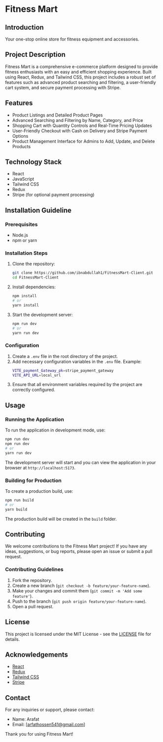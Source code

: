 # Fitness Mart

## Introduction

Your one-stop online store for fitness equipment and accessories.

## Project Description

Fitness Mart is a comprehensive e-commerce platform designed to provide fitness enthusiasts with an easy and efficient shopping experience. Built using React, Redux, and Tailwind CSS, this project includes a robust set of features such as advanced product searching and filtering, a user-friendly cart system, and secure payment processing with Stripe.

## Features

- Product Listings and Detailed Product Pages
- Advanced Searching and Filtering by Name, Category, and Price
- Shopping Cart with Quantity Controls and Real-Time Pricing Updates
- User-Friendly Checkout with Cash on Delivery and Stripe Payment Options
- Product Management Interface for Admins to Add, Update, and Delete Products

## Technology Stack

- React
- JavaScript
- Tailwind CSS
- Redux
- Stripe (for optional payment processing)

## Installation Guideline

### Prerequisites

- Node.js
- npm or yarn

### Installation Steps

1. Clone the repository:

   ```bash
   git clone https://github.com/ibnabdullah1/FitnessMart-Client.git
   cd FitnessMart-Client
   ```

2. Install dependencies:

   ```bash
   npm install
   # or
   yarn install
   ```

3. Start the development server:
   ```bash
   npm run dev
   # or
   yarn run dev
   ```

### Configuration

1. Create a `.env` file in the root directory of the project.
2. Add necessary configuration variables in the `.env` file. Example:
   ```bash
   VITE_payment_Gateway_pk=stripe_payment_gateway
   VITE_API_URL=local_url
   ```
3. Ensure that all environment variables required by the project are correctly configured.

## Usage

### Running the Application

To run the application in development mode, use:

```bash
npm run dev
npm run dev
# or
yarn run dev
```

The development server will start and you can view the application in your browser at `http://localhost:5173`.

### Building for Production

To create a production build, use:

```bash
npm run build
# or
yarn build
```

The production build will be created in the `build` folder.

## Contributing

We welcome contributions to the Fitness Mart project! If you have any ideas, suggestions, or bug reports, please open an issue or submit a pull request.

### Contributing Guidelines

1. Fork the repository.
2. Create a new branch (`git checkout -b feature/your-feature-name`).
3. Make your changes and commit them (`git commit -m 'Add some feature'`).
4. Push to the branch (`git push origin feature/your-feature-name`).
5. Open a pull request.

## License

This project is licensed under the MIT License - see the [LICENSE](LICENSE) file for details.

## Acknowledgements

- [React](https://reactjs.org/)
- [Redux](https://redux.js.org/)
- [Tailwind CSS](https://tailwindcss.com/)
- [Stripe](https://stripe.com/)

## Contact

For any inquiries or support, please contact:

- Name: Arafat
- Email: [arfathossen541@gmail.com]

Thank you for using Fitness Mart!

```

```
